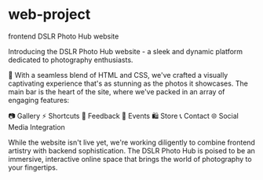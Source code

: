 # web-project
frontend DSLR Photo Hub website

Introducing the DSLR Photo Hub website - a sleek and dynamic platform dedicated to photography enthusiasts.

🎨 With a seamless blend of HTML and CSS, we've crafted a visually captivating experience that's as stunning as the photos it showcases. The main bar is the heart of the site, where we've packed in an array of engaging features:

📷 Gallery
⚡ Shortcuts
📣 Feedback
🎉 Events
🛍️ Store 
📞 Contact
🌐 Social Media Integration

While the website isn't live yet, we're working diligently to combine frontend artistry with backend sophistication. The DSLR Photo Hub is poised to be an immersive, interactive online space that brings the world of photography to your fingertips.
